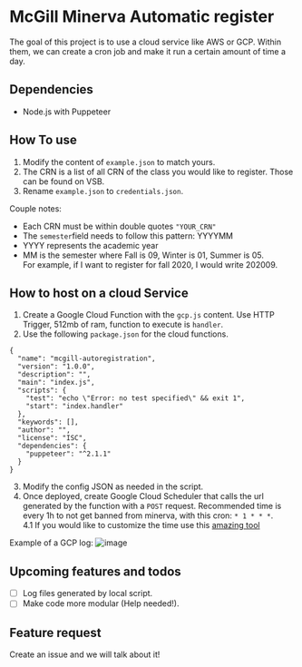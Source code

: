 # McGill Minerva Automatic register
The goal of this project is to use a cloud service like AWS or GCP. 
Within them, we can create a cron job and make it run a certain amount of time a day.

## Dependencies
* Node.js with Puppeteer

## How To use
1. Modify the content of `example.json` to match yours. 
2. The CRN is a list of all CRN of the class you would like to register. Those can be found on VSB.
3. Rename `example.json` to `credentials.json`.

Couple notes:
* Each CRN must be within double quotes `"YOUR_CRN"`
* The `semester`field needs to follow this pattern: YYYYMM
* YYYY represents the academic year
* MM is the semester where Fall is 09, Winter is 01, Summer is 05.\
For example, if I want to register for fall 2020, I would write 202009.

## How to host on a cloud Service
1. Create a Google Cloud Function with the `gcp.js` content. Use HTTP Trigger, 512mb of ram, function to execute is `handler`.
2. Use the following ``package.json`` for the cloud functions.
```
{
  "name": "mcgill-autoregistration",
  "version": "1.0.0",
  "description": "",
  "main": "index.js",
  "scripts": {
    "test": "echo \"Error: no test specified\" && exit 1",
    "start": "index.handler"
  },
  "keywords": [],
  "author": "",
  "license": "ISC",
  "dependencies": {
    "puppeteer": "^2.1.1"
  }
}
```
3. Modify the config JSON as needed in the script.
4. Once deployed, create Google Cloud Scheduler that calls the url generated by the function with a ``POST`` request. Recommended time is every 1h to not get banned from minerva, with this cron: `* 1 * * *`. \
4.1 If you would like to customize the time use this [amazing tool](https://crontab.guru/)

Example of a GCP log:
![image](https://user-images.githubusercontent.com/43629633/77568368-e7bc8000-6e9e-11ea-94e1-d484b97ddf65.png)

## Upcoming features and todos
- [ ] Log files generated by local script.
- [ ] Make code more modular (Help needed!). 

## Feature request 
Create an issue and we will talk about it!
